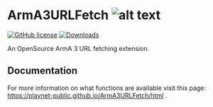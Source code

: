 # ArmA3URLFetch ![alt text](https://img2.picload.org/image/dgdiaori/a3uf_transparent_icon_x64.png)
[![GitHub license](https://img.shields.io/github/license/playnet-public/ArmA3URLFetch.svg)](https://github.com/playnet-public/ArmA3URLFetch/blob/master/LICENSE)
[![Downloads](https://img.shields.io/github/downloads/playnet-public/ArmA3URLFetch/total.svg)](https://github.com/playnet-public/ArmA3URLFetch/releases)

 An OpenSource ArmA 3 URL fetching extension.

## Documentation
For more information on what functions are available visit this page: https://playnet-public.github.io/ArmA3URLFetch/html .
